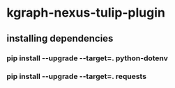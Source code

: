# kgraph-nexus-tulip-plugin

## installing dependencies
### pip install --upgrade --target=. python-dotenv
### pip install --upgrade --target=. requests
